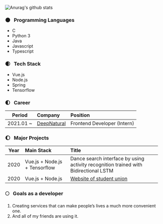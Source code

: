 ![Anurag's github stats](https://github-readme-stats.vercel.app/api?username=suhyunified&title_color=fceecc&text_color=ffffff&show_icons=true&icon_color=cdafcf&bg_color=45,7e6396,5f4b72)

### 🌑 &nbsp; Programming Languages
- C
- Python 3
- Java
- Javascript
- Typescript

### 🌒  &nbsp; Tech Stack
- Vue.js
- Node.js
- Spring
- Tensorflow

### 🌓 &nbsp; Career
|Period|Company|Position|
|--------------|:--|:--|
|2021.01 ~ |[DeepNatural](https://deepnatural.ai/)|Frontend Developer (Intern)|

### 🌔 &nbsp; Major Projects
|Year|Main Stack|Title|
|--|:--|:-----|
|2020|Vue.js + Node.js + Tensorflow| Dance search interface by using activity recognition trained with Bidirectional LSTM|
|2020|Vue.js + Node.js|[Website of student union](http://www.sejongstudent.com) |

### 🌕 &nbsp; Goals as a developer
1. Creating services that can make people’s lives a much more convenient one.
2. And all of my friends are using it.
